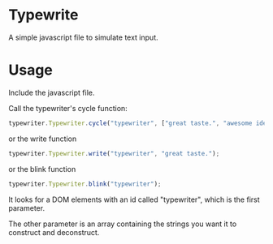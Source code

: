 Typewrite
=========

A simple javascript file to simulate text input.

Usage
=========
Include the javascript file.

Call the typewriter's cycle function:

```javascript
typewriter.Typewriter.cycle("typewriter", ["great taste.", "awesome ideas.", "a love for code.", "an obsession with details."]);
```

or the write function

```javascript
typewriter.Typewriter.write("typewriter", "great taste.");
```


or the blink function

```javascript
typewriter.Typewriter.blink("typewriter");
```


It looks for a DOM elements with an id called "typewriter", which is the first parameter.

The other parameter is an array containing the strings you want it to construct and deconstruct.
